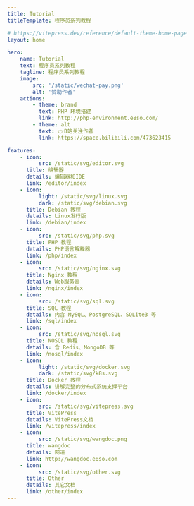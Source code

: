 ```yaml
---
title: Tutorial
titleTemplate: 程序员系列教程

# https://vitepress.dev/reference/default-theme-home-page
layout: home

hero:
    name: Tutorial
    text: 程序员系列教程
    tagline: 程序员系列教程
    image:
        src: '/static/wechat-pay.png'
        alt: '赞助作者'
    actions:
        - theme: brand
          text: PHP 环境搭建
          link: http://php-environment.e8so.com/
        - theme: alt
          text: 👉B站关注作者
          link: https://space.bilibili.com/473623415

features:
    - icon:
          src: /static/svg/editor.svg
      title: 编辑器
      details: 编辑器和IDE
      link: /editor/index
    - icon:
          light: /static/svg/linux.svg
          dark: /static/svg/debian.svg
      title: Debian 教程
      details: Linux发行版
      link: /debian/index
    - icon:
          src: /static/svg/php.svg
      title: PHP 教程
      details: PHP语言解释器
      link: /php/index
    - icon:
          src: /static/svg/nginx.svg
      title: Nginx 教程
      details: Web服务器
      link: /nginx/index
    - icon:
          src: /static/svg/sql.svg
      title: SQL 教程
      details: 内含 MySQL、PostgreSQL、SQLite3 等
      link: /sql/index
    - icon:
          src: /static/svg/nosql.svg
      title: NOSQL 教程
      details: 含 Redis、MongoDB 等
      link: /nosql/index
    - icon:
          light: /static/svg/docker.svg
          dark: /static/svg/k8s.svg
      title: Docker 教程
      details: 讲解完整的分布式系统支撑平台
      link: /docker/index
    - icon:
          src: /static/svg/vitepress.svg
      title: VitePress
      details: VitePress文档
      link: /vitepress/index
    - icon:
          src: /static/svg/wangdoc.png
      title: wangdoc
      details: 网道
      link: http://wangdoc.e8so.com
    - icon:
          src: /static/svg/other.svg
      title: Other
      details: 其它文档
      link: /other/index
---
```

